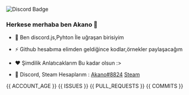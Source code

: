 ![Discord Badge](https://camo.githubusercontent.com/9c72db1c955fd349568c41703ec4f7df0cc8a2f86c2d2a171aa795cdea5f96ae/68747470733a2f2f706c61636577616966752e636f6d2f696d6167652f3936302f323530)



### Herkese merhaba ben Akano 👋


- 💬 Ben discord.js,Pyhton İle uğraşan birisiyim

- ⚡ Github hesabıma elimden geldiğince kodlar,örnekler paylaşacağım

- ❤️ Şimdilik Anlatıcaklarım Bu kadar olsun :>

- 🌊 Discord, Steam Hesaplarım : [Akano#8824](https://discord.com/channels/@me) [Steam](https://steamcommunity.com/profiles/76561199044085364)






{{ ACCOUNT_AGE }}
{{ ISSUES }}
{{ PULL_REQUESTS }}
{{ COMMITS }}
